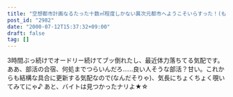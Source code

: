```yaml
---
title: "空想都市計画なるたった十数㎥程度しかない異次元都市へようこそいらすった！(もー謎"
post_id: "2982"
date: "2000-07-12T15:37:32+09:00"
draft: false
tag: []
---
```



3時間ぶっ続けでオードリー続けてブッ倒れたし、最近体力落ちてる気配です。ああ、部活の合宿、何処までつらいんだろ……良い人そうな部活？甘い。これからも結構な具合に更新する気配なので(なんだそりゃ)、気長にちょくちょく覗いてみてにゃ♪ あと、バイトは見つかったナリよ★☆
